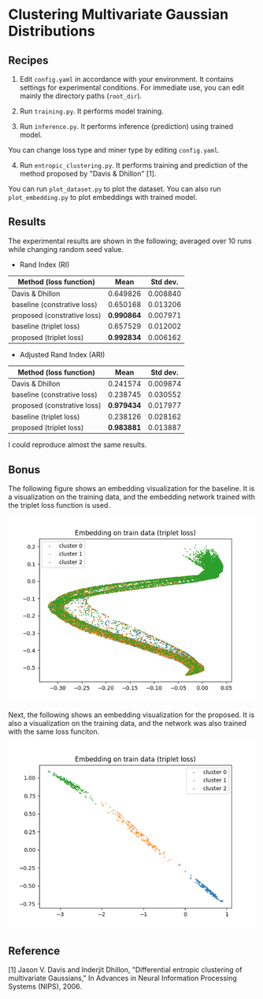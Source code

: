 # Clustering Multivariate Gaussian Distributions

## Recipes
1. Edit `config.yaml` in accordance with your environment. It contains settings for experimental conditions. For immediate use, you can edit mainly the directory paths (`root_dir`).

2. Run `training.py`. It performs model training.

3. Run `inference.py`. It performs inference (prediction) using trained model.

You can change loss type and miner type by editing `config.yaml`.

4. Run `entropic_clustering.py`. It performs training and prediction of the method proposed by "Davis & Dhillon" [1].

You can run `plot_dataset.py` to plot the dataset. You can also run `plot_embedding.py` to plot embeddings with trained model.

## Results

The experimental results are shown in the following; averaged over 10 runs while changing random seed value.

* Rand Index (RI)

| Method (loss function)| Mean | Std dev. |
| --- | --- | --- |
| Davis & Dhillon | 0.649826 | 0.008840 |
| baseline</span> (constrative loss) | 0.650168 | 0.013206 |
| proposed</span> (constrative loss) | **0.990864** | 0.007971 |
| baseline</span> (triplet loss) | 0.657529 | 0.012002 |
| proposed</span> (triplet loss) | **0.992834** | 0.006162 |

* Adjusted Rand Index (ARI)

| Method (loss function)| Mean | Std dev. |
| --- | --- | --- |
| Davis & Dhillon | 0.241574 | 0.009874 |
| baseline (constrative loss) | 0.238745 | 0.030552 |
| proposed (constrative loss) | **0.979434** | 0.017977 |
| baseline (triplet loss) | 0.238126 | 0.028162 |
| proposed (triplet loss) | **0.983881** | 0.013887 |

I could reproduce almost the same results.

## Bonus

The following figure shows an embedding visualization for the baseline. It is a visualization on the training data, and the embedding network trained with the triplet loss function is used.

![Figure 1](https://github.com/tam17aki/deep_divergence_practice/blob/main/clustering/gaussian/img/triplet_embed_train_euc.png?raw=true)

Next, the following shows an embedding visualization for the proposed. It is also a visualization on the training data, and the network was also trained with the same loss funciton.

![Figure 2](https://github.com/tam17aki/deep_divergence_practice/blob/main/clustering/gaussian/img/triplet_embed_train.png?raw=true)

## Reference
[1] Jason V. Davis and Inderjit Dhillon, "Differential entropic
    clustering of multivariate Gaussians," In Advances in Neural
    Information Processing Systems (NIPS), 2006.
